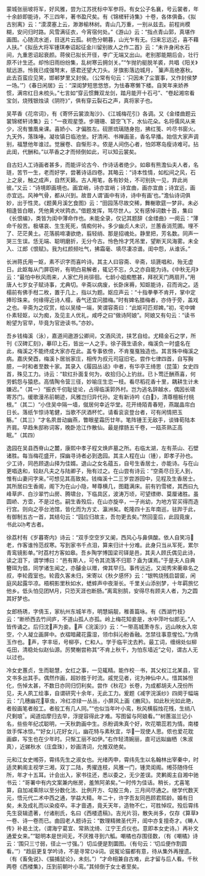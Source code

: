 <!-- { "loadSidebar": true } -->
蒙城张丽坡将军，好风雅，尝为江苏抚标中军参将。有女公子名襄，号云裳者，年十余龄即能诗，不三四年，著书盈尺矣。有《锦槎轩诗集》十卷，各体俱备。《拟古别离》云：“漠漠塞上云，渺渺榆林树。青山几万重，一别从兹去。前程尚模糊，安问归时路。风雪满征衣，今宵宿何处。”《游山》云：“指点青山郭，真堪作画图。心随流水逝，目送片云孤。树色分朝暮，山光乍有无。归来忘远近，喜不藉人扶。”《拟岳大将军锺琪奉诏起征金川留别故人之作二首》云：“未许身闲水石间，九重恩诏起衰颜。蒋侯已拟长开径，李广无端又出山。老别那能期后会，壮行原不计生还。却怜旧雨纷纷集，乱树寒云拥剑关。”“乍抛钓艇脱羊裘，共唱《阳关》赋远游。怜我已成强弩末，感君还望大刀头。牙旗影落边城月，篥声高绝塞秋。此去百蛮应见笑，邯郸梦里又封侯。（公常有句云：‘只因未了尘寰事，又作封侯梦一场。’”）《春日闲居》云：“深闺梦短思悠悠，为怯春寒懒下楼。自笑年来娇养惯，满帘红日未梳头。”七言如“穿云惯舞双龙剑，踏月能开十石弓”、“卷起湘帘看宝剑，烧残银烛读《阴符》”，俱有穿云裂石之声，真将家子也。

吴苹香《花帘词》，有《寄怀云裳浪淘沙》、《江城梅花引》各调。又《金缕曲题云裳锦槎轩诗集》云：“一夜观星堕。步珊珊、碧空飞下，水仙花朵。名将儒风从来少，况有雏凰亲课。喜娇小、才偏胜左。砚匣琉璃随身抱，拂红笺、吟尽书窗火。九天外，落珠唾。凝妆镇日临池坐。好清闲、书禅画圣，香名早播。始信大家声调别，福慧他年谁过。觉展卷、自惭形ネ。侬是人间伤心者，怕郊寒岛瘦诗难可。拈此闺，代酬和。”以苹香之才而倾倒如此，可以知云裳矣。

自古妇人工诗画者甚多，而能评论古今、作诗话者绝少。如皋有熊澹仙夫人者，名琏，苦节一生，老而好学，尝著诗话四卷。其略云：“诗本性情，如松间之风，石上之泉，触之成声，自然天籁。古人用笔，各有妙处，不可别执一见，弃此尚彼。”又云：“诗境即画境也。画宜峭，诗亦宜峭；诗宜曲，画亦宜曲；诗宜远，画亦宜远。风神气骨，都从兴到。故昔人谓‘画中有诗，诗中有画’也。”澹仙诗词俱妙，出于性灵。《题黄月溪乞食图》云：“田园荡尽故交稀，舞榭歌筵一梦非。未必相逢皆白眼，凭他黄犬吠鹑衣。”借题发挥，骂尽世人。又有感悼词数十首，集曰《长恨编》，类皆为闺中薄命作也。未能全录，仅记其题辞《金缕曲》一阕云：“薄命千般苦。极堪哀、生生死死，情痴何补。多少幽贞人未识，兰蕙香消荒圃。埋不了、茫茫黄土。花落鹃啼凄欲绝，翦轻绡、那是招魂处。静里把，芳名数。同声一哭三生误。恁无端、聪明磨折，无分今古。怜色怜才凭吊里，望断天风海雾。未全入、江郎《恨赋》。我为红颜频吐气，拂霜毫、填尽凄凉谱。闺中怨，从谁诉。”

长洲蒋氏用一妪，素不识字而喜吟诗。其主人曰容斋、辛斋，埙篪唱和，殆无虚日。此妪每从门屏窃听，有明白易解者，辄记不忘，久之亦自能为诗。《中秋无月》云：“最怕中秋风雨来，人家伫月尚徘徊。七龄小姐痴憨甚，拜祝天门两扇开。”用唐人七岁女子赋诗事，尤典切。辛斋以病废，长卧床褥，知妪能诗，召而询之。适榻前有佛手柑二枚，置于几上，指以为题。妪应声云：“十指拳拳不肯开，掌中定捧珍珠来。何缘得近诗人榻，香气还宜问腊梅。”时有婢名腊梅者，亦侍于旁，盖戏之也。辛斋为之叹赏，给以吴绫一端，笑谓容斋曰：“此妪可匹郑婢。”初，宅中婢仆素轻妪，以为痴，及见主人优礼，咸呼之曰“做诗阿娘”。阿娘又有句云：“读书盼望为官早，毕竟为官逊读书。”亦妙。

吾乡钱梅溪（泳），嘉道间遨游公卿间，文酒风流，挟艺自给。尤精金石之学，所刊《汉碑汇刻》，摹印上石，皆出一人之手。徐子薇生语余，梅溪负一时盛名在此，梅溪之不能终成大家亦在此。盖专事依傍，不肯戛戛独造也。其言殊中梅溪之病。嘉庆癸酉，梅溪卜居翁家庄，相传为叔元司寇旧宅。尝作七律四首，自写胸臆，一时和者至数十家。其录入《履园丛话》中者，有华亭王绮思（昆藻）女史四首，殊见工力。诗云：“软红扑面复何为，收拾归心上钓丝。已卜莺迁酬燕喜，何劳鹤怨与猿悲。高情陶令营三径，妙喻庄生恋一枝。看尽稻花香十里，耦耕生计未嫌迟。”（其一）“振衣千仞耻徒论，占得临溪郭外村。岂为逃名辞越水，偶因长啸寄苏门。缓歌漫吊前朝迹，风雅岂归异代孙。定有新诗吟《白》，清尊檀板付桃根。”（其二）“小住吴中隔一墙，僦居何幸近华堂。花开绮陌青春短，燕蹴晶帘白日长。落纸乍惊诗笔健，当歌不厌酒杯忙。请看衮衮登台者，可有闲情把玉觞。”（其三）“才名夙昔动幽燕，瞥眼星霜历廿年。笔阵锺王无敌手，谈锋荀陆本齐肩。早趋朱邸称词客，晚卧沧江作散仙。最是撑肠五千卷，一瓯茶熟正高眠。”（其四）

逸园在吴县西脊山之麓，康熙中孝子程文焕庐墓之所。右临太湖，左有茶山、石壁诸胜。每当梅花盛开，探幽寻诗者必到逸园。其主人程在山（锺），即孝子孙也。少工诗，同邑顾退山择为佳婿。退山之女名蕴五，自号生香居士，亦能诗。与在山更唱迭和，较赵凡夫之与陆卿子，殆有过之。在山尝有诗云：“空斋尽日无人到，惟有山妻问字来。”可想见其高致矣。钱梅溪十二三岁尝游园中，见程及生香居士。其所居曰生香阁，阁下为在山小隐，琴尊横几，图籍满床。前有钓雪槎，其西曰九峰草庐、白沙翠竹山房、腾啸台，下临具区，波涛万顷，可望缥缈、莫厘诸胜。虽圆峤、方壶，不是过也。嗣生香殁后，在山亦旋卒，一子尚幼，为地方官买得而造行宫。则向之亭台池馆，皆化而为方丈、瀛洲矣。乾隆四十五年南巡，驻跸于此，有御制五古一首，其结句云：“园应归故主，吾勿更去矣。”然回銮后，此园竟废，书此以考古者。

徐荔村有《岁暮寄内》诗云：“双手空空岁又阑，西风心与鼻俱酸。依人自笑冯老，作客谁怜范叔寒。写到家书千点泪，算来归计十分难。此身只当从军死，累尔青鸾镜影单。”时荔村方客如皋。吾乡陶学博国梁司铎是邑，其夫人顾氏偶见此诗，读之泪下，谓学博曰：“邑有斯人，可令其流落不归耶？盍为谋焉。”于是夫人自典簪珥为倡，同学诸生闻之，亦醵金以赠，俾其早归。事传远近。又闺秀宋蘅皋名之叔，李轮霞室也。轮霞久客未归，宋寄以《秋夕感怀》云：“银鸭烧残启碧窗，闲庭风起露华凉。梧桐影里秋如水，蟋蟀声中夜渐长。千里关山添别梦，十年羁旅忆他乡。低头怕见团月，只恐天涯也断肠。”离鸾别鹄，安得尽有顾夫人者，为之圆其好梦也。

女郎杨琇，字倩玉，家杭州东城羊市，明慧娟靓，稚善篇咏。有《西湖竹枝》云：“断桥西去竹间庐，不道山孤人亦孤。岭上梅花知妾是，水中萍叶似郎无。”人皆传诵之。后归沈声为妾。声《浣溪沙》云：“一带高城萧寺东，远山映水入帘空，个人凝立画屏中。衣褶暗藏花露湿，领巾斜沁粉香融。怎禁往事意惺忪。”为倩玉作也。声，字丰垣，号柳亭，仁和人。学于临平沈去矜。最工词，缠绵处似柳屯田，清稳处似赵仙源。厉樊榭尝称其“不肯上秋千，为怕东墙近”之句，谓古人无以过也。

冷女史蕙贞，生而聪慧，女红之事，一见辄精。能作校┈书，其父权江北某县，官文书多出其手。偶然作画，超妙胜于时流。戚党见者，诧为神仙中人。惜其姊怛化，伤悼太甚，不数日亦同归忉利矣。尝作《秋花》长卷，为成都胡夫人茂份所见，夫人夙工绘事，自谓研究十余年，无此工力。爰题《减字浣溪纱》四阕于幅端云：“几穗幽花草虫，冷红凉绿一丛丛，小屏风上画《豳风》。如此秋光如此艳，者般画笔者般工。者般工有几人同。”“也似当年叶小鸾，秋风横翦烛花残，生绡八尺剩琅。闻道焰摩归去早，浮提容得此才难。写图留与阿娘看。”“树蕙滋兰记小名，些些年纪忒聪明，一天秋韵画中生。杀粉调朱真个好，吹花嚼蕊若为情。南楼敛手恽冰惊。”“好女儿花好女儿，幽花特与素秋宜，华一现使人思。侬也爱花耽画癖，写生也在少年时。只惭工丽不如伊。”右作轻清婉丽，直可远姒幽栖（朱淑真），近娣秋水（庄盘珠），妙画清词，允推双绝矣。

元和江女史缃芬，霄纬先生之淑女也。光绪丙申，霄纬先生以名翰林出宰秦中，时适灵鹣阁主视学三湘，双丁二陆，秀擢连枝，风雅一门，锺灵闺阁。缃芬随侍任所，年才十五耳。计会出入，家书往还，悉以委之，无少差误。灵鹣阁主自湘中驰书云：“哥署中有内文案兼内帐房，羞煞阿弟矣。”一时传为佳话。稍长，尤喜笔算，自加减乘除以至分数化法、比例开方、勾股三角，三月间尽通之。继学代数天元，悟元代二术中西之通，学益大精。年二十，许字吾友同邑顾君熙龄。婚有日矣，未及成礼而以染疫卒。丰才啬遇，竟夭天年，造物不仁，可胜悼叹。殁后霄纬先生裒辑遗著，付诸削氏，名曰《西楼遗稿》。吉光片羽，散失尚多，仅存《算草》一卷、诗一卷而已。曲园老人题诗云：“数理精微圣代开，闺中亦复擅奇才。《畴人传》补曷土沈，（谓海宁葛宜、常熟沈绮、江宁王贞仪也。意即本女史诗。）再补文通爱女来。”“聪明本是世间无，不厌推寻到六觚。嘲橘也存围径数，（有《嘲橘》诗云：‘围只三寸弱，径止一寸强。’）切瓜便是割圜图。（有句云：‘切瓜便作割圆看。’”）“趋庭更复学吟诗，不是寻常ひ词。说冤论猫都有意，待从集外再搜遗。（有《畜兔说》、《猫捕鼠论》，未刻。”）“才命相兼自古难，此才留与后人看。千秋两卷《西楼集》，压到前朝叶小鸾。”其倾倒于女士者至矣。

